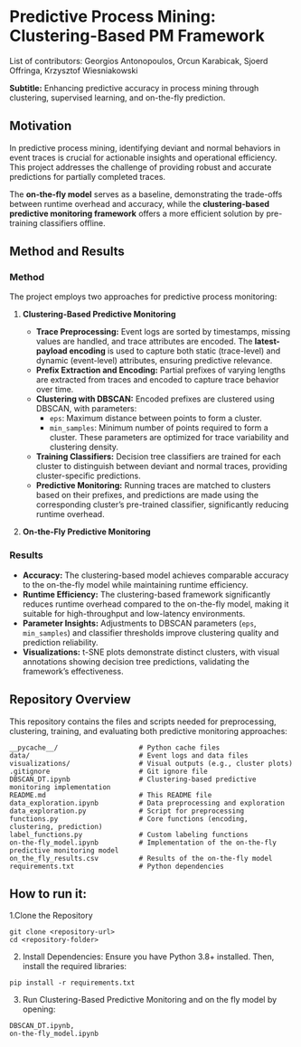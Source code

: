# Predictive Process Mining: Clustering-Based PM Framework

List of contributors:
Georgios Antonopoulos, 
Orcun Karabicak, 
Sjoerd Offringa, 
Krzysztof Wiesniakowski

**Subtitle:** Enhancing predictive accuracy in process mining through clustering, supervised learning, and on-the-fly prediction.

## Motivation

In predictive process mining, identifying deviant and normal behaviors in event traces is crucial for actionable insights and operational efficiency. This project addresses the challenge of providing robust and accurate predictions for partially completed traces. 

The **on-the-fly model** serves as a baseline, demonstrating the trade-offs between runtime overhead and accuracy, while the **clustering-based predictive monitoring framework** offers a more efficient solution by pre-training classifiers offline.

## Method and Results

### Method

The project employs two approaches for predictive process monitoring:

1. **Clustering-Based Predictive Monitoring**
   - **Trace Preprocessing:** Event logs are sorted by timestamps, missing values are handled, and trace attributes are encoded. The **latest-payload encoding** is used to capture both static (trace-level) and dynamic (event-level) attributes, ensuring predictive relevance.
   - **Prefix Extraction and Encoding:** Partial prefixes of varying lengths are extracted from traces and encoded to capture trace behavior over time.
   - **Clustering with DBSCAN:** Encoded prefixes are clustered using DBSCAN, with parameters:
     - `eps`: Maximum distance between points to form a cluster.
     - `min_samples`: Minimum number of points required to form a cluster.
     These parameters are optimized for trace variability and clustering density.
   - **Training Classifiers:** Decision tree classifiers are trained for each cluster to distinguish between deviant and normal traces, providing cluster-specific predictions.
   - **Predictive Monitoring:** Running traces are matched to clusters based on their prefixes, and predictions are made using the corresponding cluster’s pre-trained classifier, significantly reducing runtime overhead.

2. **On-the-Fly Predictive Monitoring**
   

### Results

- **Accuracy:** The clustering-based model achieves comparable accuracy to the on-the-fly model while maintaining runtime efficiency.
- **Runtime Efficiency:** The clustering-based framework significantly reduces runtime overhead compared to the on-the-fly model, making it suitable for high-throughput and low-latency environments.
- **Parameter Insights:** Adjustments to DBSCAN parameters (`eps`, `min_samples`) and classifier thresholds improve clustering quality and prediction reliability.
- **Visualizations:** t-SNE plots demonstrate distinct clusters, with visual annotations showing decision tree predictions, validating the framework’s effectiveness.

## Repository Overview

This repository contains the files and scripts needed for preprocessing, clustering, training, and evaluating both predictive monitoring approaches:

```plaintext
__pycache__/                    # Python cache files
data/                           # Event logs and data files
visualizations/                 # Visual outputs (e.g., cluster plots)
.gitignore                      # Git ignore file
DBSCAN_DT.ipynb                 # Clustering-based predictive monitoring implementation
README.md                       # This README file
data_exploration.ipynb          # Data preprocessing and exploration
data_exploration.py             # Script for preprocessing
functions.py                    # Core functions (encoding, clustering, prediction)
label_functions.py              # Custom labeling functions
on-the-fly_model.ipynb          # Implementation of the on-the-fly predictive monitoring model
on_the_fly_results.csv          # Results of the on-the-fly model
requirements.txt                # Python dependencies
```

## How to run it:

1.Clone the Repository
```
git clone <repository-url>
cd <repository-folder>
```

2. Install Dependencies: Ensure you have Python 3.8+ installed. Then, install the required libraries:
```
pip install -r requirements.txt
```
3. Run Clustering-Based Predictive Monitoring and on the fly model by opening:

```
DBSCAN_DT.ipynb,  
on-the-fly_model.ipynb 
```

